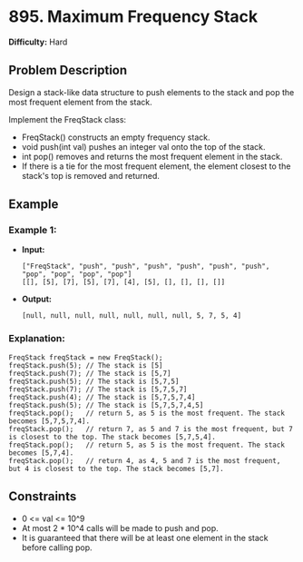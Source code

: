 # 895. Maximum Frequency Stack
**Difficulty:** Hard

## Problem Description

Design a stack-like data structure to push elements to the stack and pop the most frequent element from the stack.

Implement the FreqStack class:

- FreqStack() constructs an empty frequency stack.
- void push(int val) pushes an integer val onto the top of the stack.
- int pop() removes and returns the most frequent element in the stack.
- If there is a tie for the most frequent element, the element closest to the stack's top is removed and returned.

## Example

### Example 1:
- **Input:**
  ```
  ["FreqStack", "push", "push", "push", "push", "push", "push", "pop", "pop", "pop", "pop"]
  [[], [5], [7], [5], [7], [4], [5], [], [], [], []]
  ```
- **Output:**
  ```
  [null, null, null, null, null, null, null, 5, 7, 5, 4]
  ```

### Explanation:
```
FreqStack freqStack = new FreqStack();
freqStack.push(5); // The stack is [5]
freqStack.push(7); // The stack is [5,7]
freqStack.push(5); // The stack is [5,7,5]
freqStack.push(7); // The stack is [5,7,5,7]
freqStack.push(4); // The stack is [5,7,5,7,4]
freqStack.push(5); // The stack is [5,7,5,7,4,5]
freqStack.pop();   // return 5, as 5 is the most frequent. The stack becomes [5,7,5,7,4].
freqStack.pop();   // return 7, as 5 and 7 is the most frequent, but 7 is closest to the top. The stack becomes [5,7,5,4].
freqStack.pop();   // return 5, as 5 is the most frequent. The stack becomes [5,7,4].
freqStack.pop();   // return 4, as 4, 5 and 7 is the most frequent, but 4 is closest to the top. The stack becomes [5,7].
```

## Constraints

- 0 <= val <= 10^9
- At most 2 * 10^4 calls will be made to push and pop.
- It is guaranteed that there will be at least one element in the stack before calling pop.